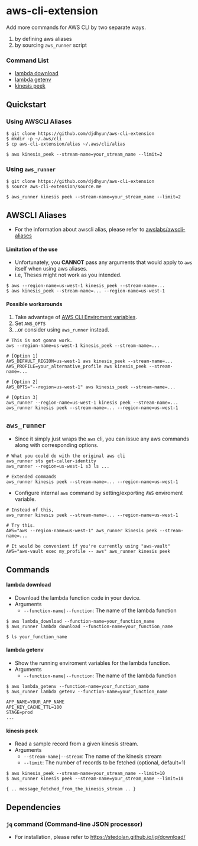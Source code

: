 # aws-cli-extension
Add more commands for AWS CLI by two separate ways.

1. by defining aws aliases
2. by sourcing `aws_runner` script

### Command List

* [lambda download](#lambda-download)
* [lambda getenv](#lambda-getenv)
* [kinesis peek](#kinesis_peek)

## Quickstart

### Using AWSCLI Aliases

```
$ git clone https://github.com/djdhyun/aws-cli-extension
$ mkdir -p ~/.aws/cli
$ cp aws-cli-extension/alias ~/.aws/cli/alias

$ aws kinesis_peek --stream-name=your_stream_name --limit=2
```

### Using `aws_runner`

```
$ git clone https://github.com/djdhyun/aws-cli-extension
$ source aws-cli-extension/source.me

$ aws_runner kinesis peek --stream-name=your_stream_name --limit=2
```

## AWSCLI Aliases

* For the information about awscli alias, please refer to [awslabs/awscli-aliases](https://github.com/awslabs/awscli-aliases)

#### Limitation of the use

* Unfortunately, you **CANNOT** pass any arguments that would apply to `aws` itself when using aws aliases.
* i.e, Theses might not work as you intended.

```
$ aws --region-name=us-west-1 kinesis_peek --stream-name=...
$ aws kinesis_peek --stream-name=... --region-name=us-west-1
```

#### Possible workarounds

1. Take advantage of [AWS CLI Enviroment variables](https://docs.aws.amazon.com/cli/latest/userguide/cli-configure-envvars.html).
2. Set `AWS_OPTS`
3. ..or consider using `aws_runner` instead.

```
# This is not gonna work.
aws --region-name=us-west-1 kinesis_peek --stream-name=...

# [Option 1]
AWS_DEFAULT_REGION=us-west-1 aws kinesis_peek --stream-name=...
AWS_PROFILE=your_alternative_profile aws kinesis_peek --stream-name=...

# [Option 2]
AWS_OPTS="--region=us-west-1" aws kinesis_peek --stream-name=...

# [Option 3]
aws_runner --region-name=us-west-1 kinesis peek --stream-name=...
aws_runner kinesis peek --stream-name=... --region-name=us-west-1
```

## `aws_runner`

* Since it simply just wraps the `aws` cli, you can issue any aws commands along with corresponding options.

```
# What you could do with the original aws cli
aws_runner sts get-caller-identity
aws_runner --region=us-west-1 s3 ls ...

# Extended commands
aws_runner kinesis peek --stream-name=... --region-name=us-west-1
```

* Configure internal `aws` command by setting/exporting `AWS` enviroment variable.

```
# Instead of this,
aws_runner kinesis peek --stream-name=... --region-name=us-west-1

# Try this.
AWS="aws --region-name=us-west-1" aws_runner kinesis peek --stream-name=...

# It would be convenient if you're currently using "aws-vault"
AWS="aws-vault exec my_profile -- aws" aws_runner kinesis peek
```


## Commands

#### lambda download

* Download the lambda function code in your device.
* Arguments
	* `--function-name|--function`: The name of the lambda function

```
$ aws lambda_download --function-name=your_function_name
$ aws_runner lambda download --function-name=your_function_name

$ ls your_function_name
```

#### lambda getenv

* Show the running enviroment variables for the lambda function.
* Arguments
	* `--function-name|--function`: The name of the lambda function

```
$ aws lambda_getenv --function-name=your_function_name
$ aws_runner lambda getenv --function-name=your_function_name

APP_NAME=YOUR_APP_NAME
API_KEY_CACHE_TTL=180
STAGE=prod
...
```

#### kinesis peek

* Read a sample record from a given kinesis stream.
* Arguments
	* `--stream-name|--stream`: The name of the kinesis stream
	* `--limit`: The number of records to be fetched (optional, default=1)

```
$ aws kinesis_peek --stream-name=your_stream_name --limit=10
$ aws_runner kinesis peek --stream-name=your_stream_name --limit=10

{ .. message_fetched_from_the_kinesis_stream .. }
```

## Dependencies

### `jq` command (Command-line JSON processor)
* For installation, please refer to https://stedolan.github.io/jq/download/
